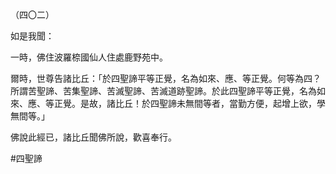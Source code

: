 （四〇二）

如是我聞：

一時，佛住波羅㮈國仙人住處鹿野苑中。

爾時，世尊告諸比丘：「於四聖諦平等正覺，名為如來、應、等正覺。何等為四？所謂苦聖諦、苦集聖諦、苦滅聖諦、苦滅道跡聖諦。於此四聖諦平等正覺，名為如來、應、等正覺。是故，諸比丘！於四聖諦未無間等者，當勤方便，起增上欲，學無間等。」

佛說此經已，諸比丘聞佛所說，歡喜奉行。




#四聖諦
